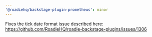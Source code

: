 ```yaml
---
'@roadiehq/backstage-plugin-prometheus': minor
---
```


Fixes the tick date format issue described here: https://github.com/RoadieHQ/roadie-backstage-plugins/issues/1306
